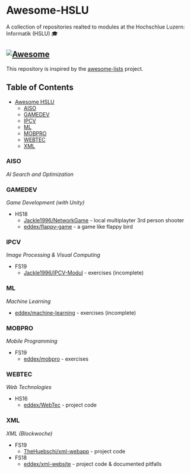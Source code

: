 # Awesome-HSLU
A collection of repositories realted to modules at the Hochschlue Luzern: Informatik (HSLU) :mortar_board:

## [![Awesome](https://cdn.rawgit.com/sindresorhus/awesome/d7305f38d29fed78fa85652e3a63e154dd8e8829/media/badge.svg)](https://github.com/sindresorhus/awesome)
This repository is inspired by the [awesome-lists]((https://github.com/sindresorhus/awesome)
) project.

## Table of Contents
- [Awesome HSLU](#awesome-hslu)
    - [AISO](#aiso)
    - [GAMEDEV](#gamedev)
    - [IPCV](#ipcv)
    - [ML](#ml)
    - [MOBPRO](#mobpro)
    - [WEBTEC](#webtec)
    - [XML](#xml)

### AISO
*AI Search and Optimization*

### GAMEDEV
*Game Development (with Unity)*

- HS18
    - [Jackle1996/NetworkGame](https://github.com/Jackle1996/NetworkGame) - local multiplayter 3rd person shooter
    - [eddex/flappy-game](https://github.com/eddex/flappy-game) - a game like flappy bird

### IPCV
*Image Processing & Visual Computing*

- FS19
    - [Jackle1996/IPCV-Modul](https://github.com/Jackle1996/IPCV-Modul) - exercises (incomplete)

### ML
*Machine Learning*
* [eddex/machine-learning](https://github.com/eddex/machine-learning) - exercises (incomplete)

### MOBPRO
*Mobile Programming*
- FS19
    - [eddex/mobpro](https://github.com/eddex/mobpro/) - exercises

### WEBTEC
*Web Technologies*

- HS16
    - [eddex/WebTec](https://github.com/eddex/WebTec) - project code

### XML
*XML (Blockwoche)*

- FS19
    - [TheHuebschi/xml-webapp](https://github.com/TheHuebschi/xml-webapp) - project code
- FS18
    - [eddex/xml-website](https://github.com/eddex/xml-website) - project code & documented pitfalls

